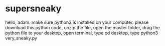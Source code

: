 # supersneaky

hello, adam. make sure python3 is installed on your computer.
please download this python code, unzip the file, open the master folder, drag the python file to your desktop, open terminal, type cd desktop, type python3 very_sneaky.py
